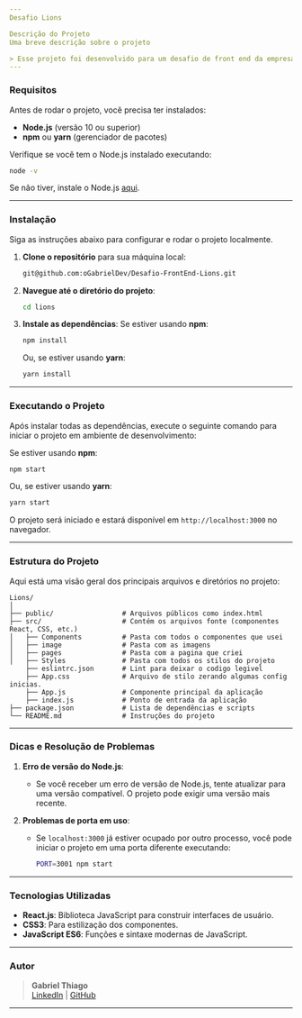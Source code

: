 ```yaml
---
Desafio Lions

Descrição do Projeto
Uma breve descrição sobre o projeto

> Esse projeto foi desenvolvido para um desafio de front end da empresa lions seminovos, foi um desafio interessante de se desenvolver, me formei em um curso de desenvolvimento web em março/2024, desde então não estava tendo contato com programação, foi um muito bom por tudo que eu aprendi em prática, eu estava me organizando todos os dias das 08:00 as 18:00, eu separei o codigo por pastas cada um pasta tem sua responsabilidade.
---
```


### Requisitos

Antes de rodar o projeto, você precisa ter instalados:

-   **Node.js** (versão 10 ou superior)
-   **npm** ou **yarn** (gerenciador de pacotes)

Verifique se você tem o Node.js instalado executando:

```bash
node -v
```

Se não tiver, instale o Node.js [aqui](https://nodejs.org/).

---

### Instalação

Siga as instruções abaixo para configurar e rodar o projeto localmente.

1. **Clone o repositório** para sua máquina local:

    ```bash
    git@github.com:oGabrielDev/Desafio-FrontEnd-Lions.git
    ```

2. **Navegue até o diretório do projeto**:

    ```bash
    cd lions
    ```

3. **Instale as dependências**:
   Se estiver usando **npm**:

    ```bash
    npm install
    ```

    Ou, se estiver usando **yarn**:

    ```bash
    yarn install
    ```

---

### Executando o Projeto

Após instalar todas as dependências, execute o seguinte comando para iniciar o projeto em ambiente de desenvolvimento:

Se estiver usando **npm**:

```bash
npm start
```

Ou, se estiver usando **yarn**:

```bash
yarn start
```

O projeto será iniciado e estará disponível em `http://localhost:3000` no navegador.

---

### Estrutura do Projeto

Aqui está uma visão geral dos principais arquivos e diretórios no projeto:

```plaintext
Lions/
│
├── public/                 # Arquivos públicos como index.html
├── src/                    # Contém os arquivos fonte (componentes React, CSS, etc.)
│   ├── Components          # Pasta com todos o componentes que usei
│   ├── image               # Pasta com as imagens
│   ├── pages               # Pasta com a pagina que criei
│   ├── Styles              # Pasta com todos os stilos do projeto
    ├── eslintrc.json       # Lint para deixar o codigo legivel
    ├── App.css             # Arquivo de stilo zerando algumas config inicias.
    ├── App.js              # Componente principal da aplicação
    ├── index.js            # Ponto de entrada da aplicação
├── package.json            # Lista de dependências e scripts
└── README.md               # Instruções do projeto
```

---

### Dicas e Resolução de Problemas

1. **Erro de versão do Node.js**:

    - Se você receber um erro de versão de Node.js, tente atualizar para uma versão compatível. O projeto pode exigir uma versão mais recente.

2. **Problemas de porta em uso**:
    - Se `localhost:3000` já estiver ocupado por outro processo, você pode iniciar o projeto em uma porta diferente executando:
        ```bash
        PORT=3001 npm start
        ```

---

### Tecnologias Utilizadas

-   **React.js**: Biblioteca JavaScript para construir interfaces de usuário.
-   **CSS3**: Para estilização dos componentes.
-   **JavaScript ES6**: Funções e sintaxe modernas de JavaScript.

---

### Autor

> **Gabriel Thiago**  
> [LinkedIn](https://linkedin.com/in/gthiago) | [GitHub](https://github.com/oGabrielDev)

---
